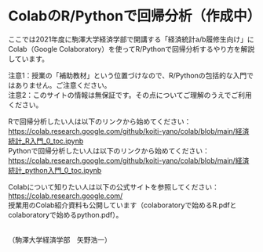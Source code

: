 # ColabのR/Pythonで回帰分析（作成中）
ここでは2021年度に駒澤大学経済学部で開講する「経済統計a/b履修生向け」にColab（Google Colaboratory）を使ってR/Pythonで回帰分析するやり方を解説しています。

注意1：授業の「補助教材」という位置づけなので、R/Pythonの包括的な入門ではありません。ご注意ください。
<br>
注意2：このサイトの情報は無保証です。その点についてご理解のうえでご利用ください。

Rで回帰分析したい人は以下のリンクから始めてください：<br>
https://colab.research.google.com/github/koiti-yano/colab/blob/main/経済統計_R入門_0_toc.ipynb
<br>
Pythonで回帰分析したい人は以下のリンクから始めてください：<br>
https://colab.research.google.com/github/koiti-yano/colab/blob/main/経済統計_python入門_0_toc.ipynb

Colabについて知りたい人は以下の公式サイトを参照してください：<br>
https://colab.research.google.com/<br>授業用のColab紹介資料も公開しています（colaboratoryで始めるR.pdfとcolaboratoryで始めるpython.pdf）。

<br>（駒澤大学経済学部　矢野浩一）
